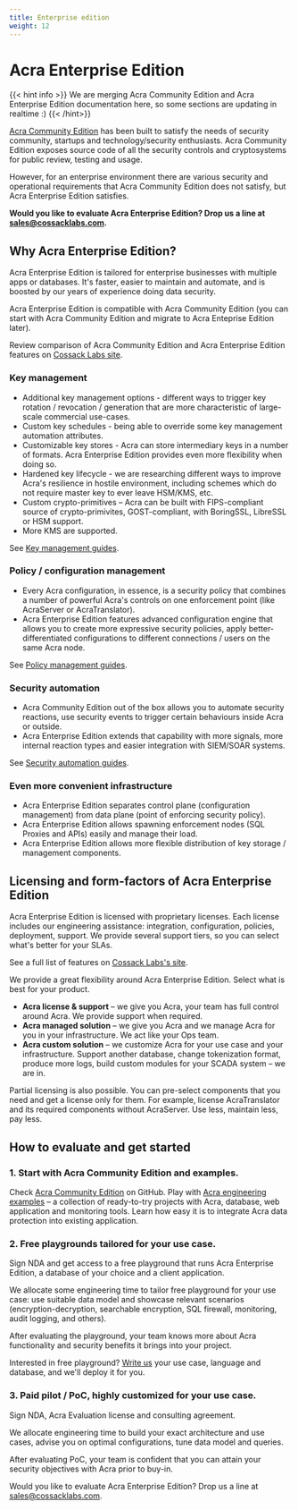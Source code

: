 ```yaml
---
title: Enterprise edition
weight: 12
---
```


# Acra Enterprise Edition

{{< hint info >}}
We are merging Acra Community Edition and Acra Enterprise Edition documentation here, so some sections are updating in realtime :)
{{< /hint>}}

[Acra Community Edition](https://github.com/cossacklabs/acra) has been built to satisfy the needs of security community, startups and technology/security enthusiasts. Acra Community Edition exposes source code of all the security controls and cryptosystems for public review, testing and usage. 

However, for an enterprise environment there are various security and operational requirements that Acra Community Edition does not satisfy, but Acra Enterprise Edition satisfies. 

**Would you like to evaluate Acra Enterprise Edition? Drop us a line at [sales@cossacklabs.com](mailto:sales@cossacklabs.com).**

## Why Acra Enterprise Edition?

Acra Enterprise Edition is tailored for enterprise businesses with multiple apps or databases. It's faster, easier to maintain and automate, and is boosted by our years of experience doing data security.

Acra Enterprise Edition is compatible with Acra Community Edition (you can start with Acra Community Edition and migrate to Acra Enteprise Edition later).

Review comparison of Acra Community Edition and Acra Enterprise Edition features on [Cossack Labs site](https://www.cossacklabs.com/acra).

### Key management

  * Additional key management options - different ways to trigger key rotation / revocation / generation that are more characteristic of large-scale commercial use-cases. 
  * Custom key schedules - being able to override some key management automation attributes.
  * Customizable key stores - Acra can store intermediary keys in a number of formats. Acra Enterprise Edition provides even more flexibility when doing so.
  * Hardened key lifecycle - we are researching different ways to improve Acra's resilience in hostile environment, including schemes which do not require master key to ever leave HSM/KMS, etc.
  * Custom crypto-primitives – Acra can be built with FIPS-compliant source of crypto-primivites, GOST-compliant, with BoringSSL, LibreSSL or HSM support. 
  * More KMS are supported. 

See [Key management guides](/acra/security-controls/key-management/).


### Policy / configuration management

  * Every Acra configuration, in essence, is a security policy that combines a number of powerful Acra's controls on one enforcement point (like AcraServer or AcraTranslator).
  * Acra Enterprise Edition features advanced configuration engine that allows you to create more expressive security policies, apply better-differentiated configurations to different connections / users on the same Acra node. 

See [Policy management guides](/acra/configuring-maintaining/policies-enterprise/).


### Security automation

  * Acra Community Edition out of the box allows you to automate security reactions, use security events to trigger certain behaviours inside Acra or outside. 
  * Acra Enterprise Edition extends that capability with more signals, more internal reaction types and easier integration with SIEM/SOAR systems. 


See [Security automation guides](/acra/security-controls/security-logging-and-events/programmatic-reactions/).


### Even more convenient infrastructure

  * Acra Enterprise Edition separates control plane (configuration management) from data plane (point of enforcing security policy).
  * Acra Enterprise Edition allows spawning enforcement nodes (SQL Proxies and APIs) easily and manage their load.
  * Acra Enterprise Edition allows more flexible distribution of key storage / management components.


## Licensing and form-factors of Acra Enterprise Edition

Acra Enterprise Edition is licensed with proprietary licenses. Each license includes our engineering assistance: integration, configuration, policies, deployment, support. We provide several support tiers, so you can select what's better for your SLAs.

See a full list of features on [Cossack Labs's site](https://www.cossacklabs.com/acra).

We provide a great flexibility around Acra Enterprise Edition. Select what is best for your product.

* **Acra license & support** – we give you Acra, your team has full control around Acra. We provide support when required.
* **Acra managed solution** – we give you Acra and we manage Acra for you in your infrastructure. We act like your Ops team.
* **Acra custom solution** – we customize Acra for your use case and your infrastructure. Support another database, change tokenization format, produce more logs, build custom modules for your SCADA system – we are in.

Partial licensing is also possible. You can pre-select components that you need and get a license only for them. For example, license AcraTranslator and its required components without AcraServer. Use less, maintain less, pay less.


## How to evaluate and get started

### 1. Start with Acra Community Edition and examples.

Check [Acra Community Edition](https://github.com/cossacklabs/acra) on GitHub. Play with [Acra engineering examples](https://github.com/cossacklabs/acra-engineering-demo) – a collection of ready-to-try projects with Acra, database, web application and monitoring tools. Learn how easy it is to integrate Acra data protection into existing application.

### 2. Free playgrounds tailored for your use case.

Sign NDA and get access to a free playground that runs Acra Enterprise Edition, a database of your choice and a client application. 

We allocate some engineering time to tailor free playground for your use case: use suitable data model and showcase relevant scenarios (encryption-decryption, searchable encryption, SQL firewall, monitoring, audit logging, and others).

After evaluating the playground, your team knows more about Acra functionality and security benefits it brings into your project.

Interested in free playground? [Write us](mailto:sales@cossacklabs.com) your use case, language and database, and we'll deploy it for you.


### 3. Paid pilot / PoC, highly customized for your use case.

Sign NDA, Acra Evaluation license and consulting agreement.

We allocate engineering time to build your exact architecture and use cases, advise you on optimal configurations, tune data model and queries.

After evaluating PoC, your team is confident that you can attain your security objectives with Acra prior to buy-in. 

Would you like to evaluate Acra Enterprise Edition? Drop us a line at [sales@cossacklabs.com](mailto:sales@cossacklabs.com).

